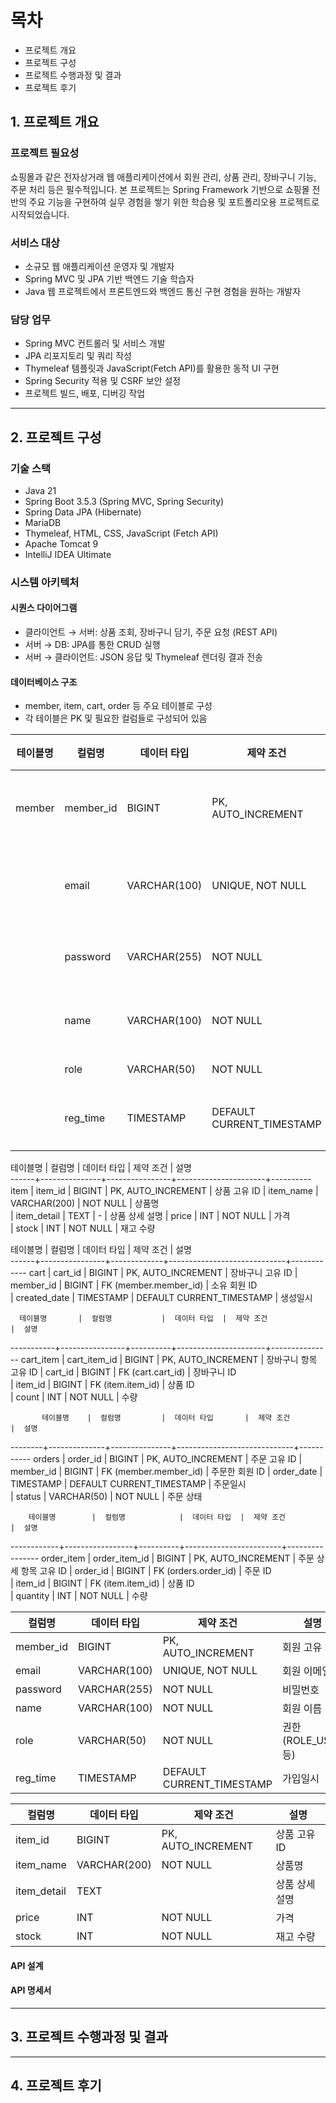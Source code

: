 # 목차

- 프로젝트 개요
- 프로젝트 구성
- 프로젝트 수행과정 및 결과
- 프로젝트 후기

## 1. 프로젝트 개요

### 프로젝트 필요성  

쇼핑몰과 같은 전자상거래 웹 애플리케이션에서 회원 관리, 상품 관리, 장바구니 기능, 주문 처리 등은 필수적입니다.
본 프로젝트는 Spring Framework 기반으로 쇼핑몰 전반의 주요 기능을 구현하여 실무 경험을 쌓기 위한 학습용 및 포트폴리오용 프로젝트로 시작되었습니다.


### 서비스 대상  

- 소규모 웹 애플리케이션 운영자 및 개발자
- Spring MVC 및 JPA 기반 백엔드 기술 학습자
- Java 웹 프로젝트에서 프론트엔드와 백엔드 통신 구현 경험을 원하는 개발자


### 담당 업무  

- Spring MVC 컨트롤러 및 서비스 개발
- JPA 리포지토리 및 쿼리 작성
- Thymeleaf 템플릿과 JavaScript(Fetch API)를 활용한 동적 UI 구현
- Spring Security 적용 및 CSRF 보안 설정
- 프로젝트 빌드, 배포, 디버깅 작업


---

## 2. 프로젝트 구성

### 기술 스택  

- Java 21
- Spring Boot 3.5.3 (Spring MVC, Spring Security)
- Spring Data JPA (Hibernate)
- MariaDB
- Thymeleaf, HTML, CSS, JavaScript (Fetch API)
- Apache Tomcat 9
- IntelliJ IDEA Ultimate
  

### 시스템 아키텍처

#### 시퀀스 다이어그램  
- 클라이언트 → 서버: 상품 조회, 장바구니 담기, 주문 요청 (REST API)
- 서버 → DB: JPA를 통한 CRUD 실행
- 서버 → 클라이언트: JSON 응답 및 Thymeleaf 렌더링 결과 전송


#### 데이터베이스 구조  
- member, item, cart, order 등 주요 테이블로 구성
- 각 테이블은 PK 및 필요한 컬럼들로 구성되어 있음

| 테이블명 | 컬럼명 | 데이터 타입 | 제약 조건 | 설명 |
|---|---|---|---|---|
| member | member_id | BIGINT | PK, AUTO_INCREMENT | 회원 고유 ID |
|  | email | VARCHAR(100) | UNIQUE, NOT NULL | 회원 이메일 |
|  | password | VARCHAR(255) | NOT NULL | 비밀번호 |
|  | name | VARCHAR(100) | NOT NULL | 회원 이름 |
|  | role | VARCHAR(50) | NOT NULL | 권한 |
|  | reg_time | TIMESTAMP | DEFAULT CURRENT_TIMESTAMP | 가입일시 |


  테이블명  |  컬럼명          |  데이터 타입        |  제약 조건               |  설명      
------+---------------+----------------+----------------------+----------
item  |  item_id      |  BIGINT        |  PK, AUTO_INCREMENT  |  상품 고유 ID
      |  item_name    |  VARCHAR(200)  |  NOT NULL            |  상품명     
      |  item_detail  |  TEXT          |  -                   |  상품 상세 설명
      |  price        |  INT           |  NOT NULL            |  가격      
      |  stock        |  INT           |  NOT NULL            |  재고 수량

테이블명  |  컬럼명           |  데이터 타입     |  제약 조건                      |  설명        
------+----------------+-------------+-----------------------------+------------
cart  |  cart_id       |  BIGINT     |  PK, AUTO_INCREMENT         |  장바구니 고유 ID
      |  member_id     |  BIGINT     |  FK (member.member_id)      |  소유 회원 ID  
      |  created_date  |  TIMESTAMP  |  DEFAULT CURRENT_TIMESTAMP  |  생성일시      

      테이블명       |  컬럼명           |  데이터 타입  |  제약 조건               |  설명           
-----------+----------------+----------+----------------------+---------------
cart_item  |  cart_item_id  |  BIGINT  |  PK, AUTO_INCREMENT  |  장바구니 항목 고유 ID
           |  cart_id       |  BIGINT  |  FK (cart.cart_id)   |  장바구니 ID      
           |  item_id       |  BIGINT  |  FK (item.item_id)   |  상품 ID        
           |  count         |  INT     |  NOT NULL            |  수량           

           테이블명    |  컬럼명         |  데이터 타입       |  제약 조건                      |  설명       
--------+--------------+---------------+-----------------------------+-----------
orders  |  order_id    |  BIGINT       |  PK, AUTO_INCREMENT         |  주문 고유 ID 
        |  member_id   |  BIGINT       |  FK (member.member_id)      |  주문한 회원 ID
        |  order_date  |  TIMESTAMP    |  DEFAULT CURRENT_TIMESTAMP  |  주문일시     
        |  status      |  VARCHAR(50)  |  NOT NULL                   |  주문 상태    

        테이블명        |  컬럼명            |  데이터 타입  |  제약 조건                 |  설명            
------------+-----------------+----------+------------------------+----------------
order_item  |  order_item_id  |  BIGINT  |  PK, AUTO_INCREMENT    |  주문 상세 항목 고유 ID
            |  order_id       |  BIGINT  |  FK (orders.order_id)  |  주문 ID         
            |  item_id        |  BIGINT  |  FK (item.item_id)     |  상품 ID         
            |  quantity       |  INT     |  NOT NULL              |  수량            

| 컬럼명    | 데이터 타입    | 제약 조건                  | 설명                 |
|-----------|---------------|--------------------------|----------------------|
| member_id | BIGINT        | PK, AUTO_INCREMENT       | 회원 고유 ID         |
| email     | VARCHAR(100)  | UNIQUE, NOT NULL         | 회원 이메일          |
| password  | VARCHAR(255)  | NOT NULL                 | 비밀번호             |
| name      | VARCHAR(100)  | NOT NULL                 | 회원 이름            |
| role      | VARCHAR(50)   | NOT NULL                 | 권한 (ROLE_USER 등)  |
| reg_time  | TIMESTAMP     | DEFAULT CURRENT_TIMESTAMP| 가입일시             |

| 컬럼명      | 데이터 타입    | 제약 조건                  | 설명                 |
|-------------|---------------|--------------------------|----------------------|
| item_id     | BIGINT        | PK, AUTO_INCREMENT       | 상품 고유 ID         |
| item_name   | VARCHAR(200)  | NOT NULL                 | 상품명               |
| item_detail | TEXT          |                          | 상품 상세 설명       |
| price       | INT           | NOT NULL                 | 가격                 |
| stock       | INT           | NOT NULL                 | 재고 수량            |
  

#### API 설계


#### API 명세서




---

## 3. 프로젝트 수행과정 및 결과

---

## 4. 프로젝트 후기


